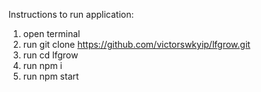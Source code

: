Instructions to run application: <br />
 1. open terminal  <br />
 2. run git clone https://github.com/victorswkyip/lfgrow.git  <br />
 3. run cd lfgrow  <br />
 4. run npm i  <br />
 5. run npm start  <br />